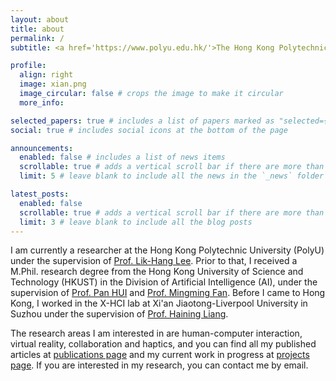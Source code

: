 ```yaml
---
layout: about
title: about
permalink: /
subtitle: <a href='https://www.polyu.edu.hk/'>The Hong Kong Polytechnic University</a>. Hung Hom, Kowloon, Hong Kong.

profile:
  align: right
  image: xian.png
  image_circular: false # crops the image to make it circular
  more_info:

selected_papers: true # includes a list of papers marked as "selected={true}"
social: true # includes social icons at the bottom of the page

announcements:
  enabled: false # includes a list of news items
  scrollable: true # adds a vertical scroll bar if there are more than 3 news items
  limit: 5 # leave blank to include all the news in the `_news` folder

latest_posts:
  enabled: false
  scrollable: true # adds a vertical scroll bar if there are more than 3 new posts items
  limit: 3 # leave blank to include all the blog posts
---
```


I am currently a researcher at the Hong Kong Polytechnic University (PolyU) under the supervision of [Prof. Lik-Hang Lee](https://www.lhlee.com/). Prior to that, I received a M.Phil. research degree from the Hong Kong University of Science and Technology (HKUST) in the Division of Artificial Intelligence (AI), under the supervision of [Prof. Pan HUI](https://panhui.people.ust.hk/) and [Prof. Mingming Fan](https://www.mingmingfan.com/). Before I came to Hong Kong, I worked in the X-HCI lab at Xi'an Jiaotong-Liverpool University in Suzhou under the supervision of [Prof. Haining Liang](https://cma.hkust-gz.edu.cn/faculty-regular/hai-ning-liang/).

The research areas I am interested in are human-computer interaction, virtual reality, collaboration and haptics, and you can find all my published articles at [publications page]() and my current work in progress at [projects page](). If you are interested in my research, you can contact me by email.
